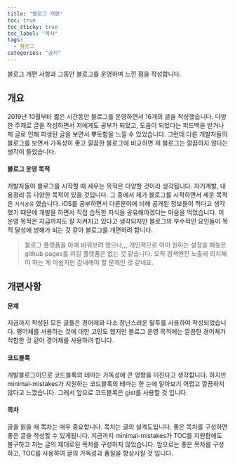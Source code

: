 ```yaml
---
title: "블로그 개편"
toc: true
toc_sticky: true
toc_label: "목차"
tags:
  - 블로그
categories: "공지"
---
```


블로그 개편 사항과 그동안 블로그를 운영하며 느낀 점을 작성합니다.



## 개요

2019년 10월부터 짧은 시간동안 블로그를 운영하면서 16개의 글을 작성했습니다. 다양한 주제로 글을 작성하면서 저에게도 공부가 되었고, 도움이 되었다는 피드백을 받거나 제 글로 인해 파생된 글을 보면서 뿌듯함을 느낄 수 있었습니다. 그런데 다른 개발자들의 블로그를 보면서 가독성이 좋고 깔끔한 블로그에 비교하면 제 블로그는 깔끔하지 않다는 생각이 들었습니다.



#### 블로그 운영 목적

개발자들이 블로그를 시작할 때 세우는 목적은 다양할 것이라 생각됩니다. 자기계발, 내용정리 등 다양한 목적이 있을 것입니다. 그 중에서 제가 블로그를 시작하면서 세운 목적은 `지식공유` 였습니다. iOS를 공부하면서 다른분야에 비해 공개된 정보들이 적다고 생각했기 때문에 개발을 하면서 직접 습득한 지식을 공유해야겠다는 마음을 먹었습니다. 이 운영 목적은 지금까지도 잘 지켜지고 있다고 생각되지만 블로그의 부수적인 요인들이 목적 달성에 방해가 되는 것 같아 블로그를 개편하려 합니다.

> 블로그 플랫폼을 아예 바꿔보려 했으나,,, 개인적으로 이미 원하는 설정을 해놓은 github pages를 이길 플랫폼은 없는 것 같습니다. 오직 검색엔진 노출에 의지해야 하는 게 아쉽지만 감내해야 할 문제인 것 같네요.



## 개편사항

#### 문체

지금까지 작성된 모든 글들은 경어체와 다소 장난스러운 말투를 사용하여 작성되었습니다. 평어체를 사용하는 것에 대한 고민도 했지만 블로그 운영 목적에는 깔끔한 경어체가 적합한 것 같아 경어체를 사용하려 합니다.



#### 코드블록

개발블로그이므로 코드블록의 테마는 가독성에 큰 영향을 미친다고 생각합니다. 하지만 minimal-mistakes가 지원하는 코드블록의 테마는 한 눈에 알아보기 어렵고 깔끔하지 않다고 느꼈습니다. 그래서 앞으로 코드블록은 gist를 사용할 것 입니다.



#### 목차

글을 읽을 때 목차는 매우 중요합니다. 목차는 글의 설계도입니다. 좋은 목차를 구성하면 좋은 글을 작성할 수 있게됩니다. 지금까지 minimal-mistakes가 TOC를 지원함에도 불구하고 저는 글의 제대로된 목차를 구성하지 않았습니다. 앞으로는 좋은 목차를 구성하고, TOC를 사용하여 글의 가독성과 품질을 향상시킬 것 입니다.